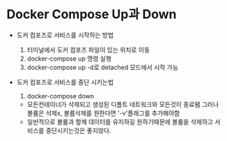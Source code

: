 # Docker Compose Up과 Down

- 도커 컴포즈로 서비스를 시작하는 방법

  1. 터미널에서 도커 컴포즈 파일이 있는 위치로 이동
  2. docker-compose up 명령 실행
  3. docker-compose up -d로 detached 모드에서 시작 가능

- 도커 컴포즈로 서비스를 중단 시키는법
  1. docker-compose down
  - 모든컨테이너가 삭제되고 생성된 디폴트 네트워크와 모든것이 종료됌
    그러나 볼륨은 삭제x, 볼륨삭제를 원한다면 '-v'플래그를 추가해야함
  - 일반적으로 볼륨과 함께 데이터를 유지하길 원하기때문에 볼륨을 삭제하고 서비스를 중단시키는것은 좋지않다.
